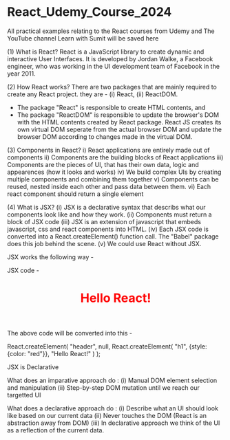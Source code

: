 # React_Udemy_Course_2024

All practical examples relating to the React courses from Udemy and The YouTube channel Learn with Sumit will be saved here

(1) What is React?
React is a JavaScript library to create dynamic and interactive User Interfaces.
It is developed by Jordan Walke, a Facebook engineer, who was working in the UI development team of Facebook in the year 2011.

(2) How React works?
There are two packages that are mainly required to create any React project. they are - 
(i) React, (ii) ReactDOM.
* The package "React" is responsible to create HTML contents, and
* The package "ReactDOM" is responsible to update the browser's DOM with the HTML contents created by React package.
React JS creates its own virtual DOM seperate from the actual browser DOM and update the browser DOM according to changes made in the virtual DOM.

(3) Components in React?
i) React applications are entirely made out of components
ii) Components are the building blocks of React applications
iii) Components are the pieces of UI, that has their own data, logic and appearences (how it looks and works)
iv) We build complex UIs by creating multiple components and combining them together
v) Components can be reused, nested inside each other and pass data between them.
vi) Each react component should return a single element

(4) What is JSX?
(i) JSX is a declarative syntax that describs what our components look like and how they work.
(ii) Components must return a block of JSX code
(iii) JSX is an extension of javascript that embeds javascript, css and react components into HTML.
(iv) Each JSX code is converted into a React.createElement() function call. The "Babel" package does this job behind the scene.
(v) We could use React without JSX.

JSX works the following way -

JSX code -

<header>
  <h1 style="color: red;">Hello React!</h1>
</header>

The above code will be converted into this -

React.createElement(
"header",
null,
React.createElement(
"h1",
{style: {color: "red"}},
"Hello React!"
)
);

JSX is Declarative

What does an imparative approach do :
(i) Manual DOM element selection and manipulation
(ii) Step-by-step DOM mutation until we reach our targetted UI

What does a declarative approach do :
(i) Describe what an UI should look like based on our current data
(ii) Never touches the DOM (React is an abstraction away from DOM)
(iii) In declarative approach we think of the UI as a reflection of the current data.

